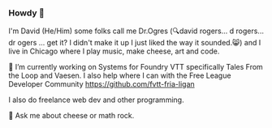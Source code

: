 ### Howdy 👋
I'm David (He/Him) some folks call me Dr.Ogres (🔍david rogers... d rogers... dr ogers ... get it? I didn't make it up I just liked the way it sounded.😸) and I live in Chicago where I play music, make cheese, art and code.

🔭 I’m currently working on Systems for Foundry VTT specifically Tales From the Loop and Vaesen. I also help where I can with the Free League Developer Community https://github.com/fvtt-fria-ligan

I also do freelance web dev and other programming.

💬 Ask me about cheese or math rock.
<!--
**DrOgres/drogres** is a ✨ _special_ ✨ repository because its `README.md` (this file) appears on your GitHub profile.





